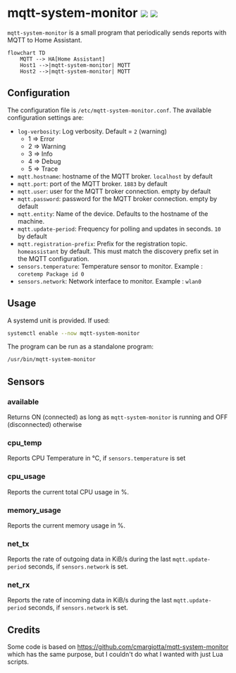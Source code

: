 # mqtt-system-monitor  [![][img_crates]][crates] [![][img_doc]][doc]

`mqtt-system-monitor` is a small program that periodically sends reports with MQTT to Home Assistant.

```mermaid
flowchart TD
    MQTT --> HA[Home Assistant]
    Host1 -->|mqtt-system-monitor| MQTT
    Host2 -->|mqtt-system-monitor| MQTT
```

## Configuration

The configuration file is `/etc/mqtt-system-monitor.conf`. The available configuration settings are:

* `log-verbosity`: Log verbosity. Default = `2` (warning)
  * 1 => Error
  * 2 => Warning
  * 3 => Info
  * 4 => Debug
  * 5 => Trace
* `mqtt.hostname`: hostname of the MQTT broker. `localhost` by default
* `mqtt.port`: port of the MQTT broker. `1883` by default
* `mqtt.user`: user for the MQTT broker connection. empty by default
* `mqtt.password`: password for the MQTT broker connection. empty by default
* `mqtt.entity`: Name of the device. Defaults to the hostname of the machine.
* `mqtt.update-period`: Frequency for polling and updates in seconds. `10` by default
* `mqtt.registration-prefix`: Prefix for the registration topic. `homeassistant` by default. This must match the discovery prefix set in the MQTT configuration.
* `sensors.temperature`: Temperature sensor to monitor. Example : `coretemp Package id 0`
* `sensors.network`: Network interface to monitor. Example : `wlan0`

## Usage

A systemd unit is provided. If used:

```bash
systemctl enable --now mqtt-system-monitor
```

The program can be run as a standalone program:

```bash
/usr/bin/mqtt-system-monitor
```

## Sensors

### available

Returns ON (connected) as long as `mqtt-system-monitor` is running and OFF (disconnected) otherwise

### cpu_temp

Reports CPU Temperature in °C, if `sensors.temperature` is set

### cpu_usage

Reports the current total CPU usage in %.

### memory_usage

Reports the current memory usage in %.

### net_tx

Reports the rate of outgoing data in KiB/s during the last `mqtt.update-period` seconds, if `sensors.network` is set.

### net_rx

Reports the rate of incoming data in KiB/s during the last `mqtt.update-period` seconds, if `sensors.network` is set.


## Credits

Some code is based on https://github.com/cmargiotta/mqtt-system-monitor which has the same purpose, but I couldn't do what I wanted with just Lua scripts.

[img_crates]: https://img.shields.io/crates/v/mqtt-system-monitor.svg
[img_doc]: https://img.shields.io/badge/rust-documentation-blue.svg

[crates]: https://crates.io/crates/mqtt-system-monitor
[doc]: https://docs.rs/mqtt-system-monitor/
